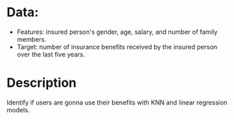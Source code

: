 # Data:

* Features: insured person's gender, age, salary, and number of family members.
* Target: number of insurance benefits received by the insured person over the last five years.

# Description

Identify if users are gonna use their benefits with KNN and linear regression models.
